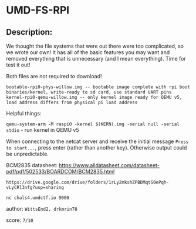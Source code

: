 
# UMD-FS-RPI
## Description:
We thought the file systems that were out there were too complicated, so we wrote our own! It has all of the basic features you may want and removed everything that is unnecessary (and I mean everything). Time for test it out!

Both files are not required to download!

```
bootable-rpi0-phys-willow.img -- bootable image complete with rpi boot binaries/kernel, write-ready to sd card, use standard UART pins
kernel-rpi0-qemu-willow.img -- only kernel image ready for QEMU v5, load address differs from physical pi load address
```

Helpful things:

`qemu-system-arm -M raspi0 -kernel $(KERN).img -serial null -serial stdio` - run kernel in QEMU v5

When connecting to the netcat server and receive the initial message `Press to start...`, press enter (rather than another key). Otherwise output could be unpredictable.

BCM2835 datasheet: https://www.alldatasheet.com/datasheet-pdf/pdf/502533/BOARDCOM/BCM2835.html

`https://drive.google.com/drive/folders/1rLy2mkshZPBDMqtS0ePqh-vLyCRl3nfg?usp=sharing`

`nc chals4.umdctf.io 9000`

author: `WittsEnd2, drkmrin78`

score: `7/10`

